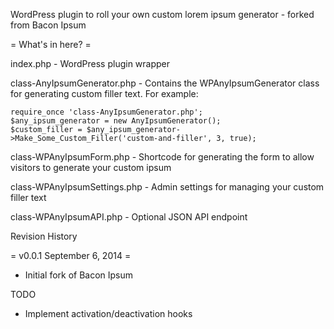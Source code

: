 WordPress plugin to roll your own custom lorem ipsum generator - forked from Bacon Ipsum

= What's in here? =

index.php - WordPress plugin wrapper

class-AnyIpsumGenerator.php - Contains the WPAnyIpsumGenerator class for generating custom filler text.  For example:

	require_once 'class-AnyIpsumGenerator.php';
	$any_ipsum_generator = new AnyIpsumGenerator();
	$custom_filler = $any_ipsum_generator->Make_Some_Custom_Filler('custom-and-filler', 3, true);


class-WPAnyIpsumForm.php - Shortcode for generating the form to allow visitors to generate your custom ipsum

class-WPAnyIpsumSettings.php - Admin settings for managing your custom filler text

class-WPAnyIpsumAPI.php - Optional JSON API endpoint


Revision History

= v0.0.1 September 6, 2014 =
* Initial fork of Bacon Ipsum



TODO

* Implement activation/deactivation hooks
